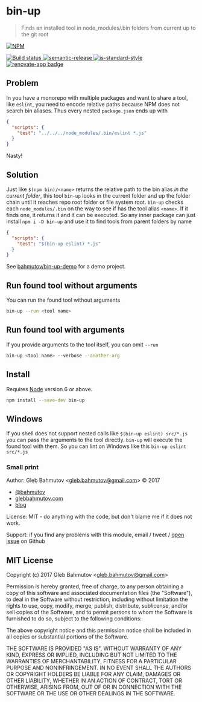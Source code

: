 # bin-up

> Finds an installed tool in node_modules/.bin folders from current up to the git root

[![NPM][npm-icon] ][npm-url]

[![Build status][ci-image] ][ci-url]
[![semantic-release][semantic-image] ][semantic-url]
[![js-standard-style][standard-image]][standard-url]
[![renovate-app badge][renovate-badge]][renovate-app]

## Problem

In you have a monorepo with multiple packages and want to share a tool, like
`eslint`, you need to encode relative paths because NPM does not search bin
aliases. Thus every nested `package.json` ends up with

```json
{
  "scripts": {
    "test": "../../../node_modules/.bin/eslint *.js"
  }
}
```

Nasty!

## Solution

Just like `$(npm bin)/<name>` returns the relative path to the bin alias
*in the current folder*, this tool `bin-up` looks in the
current folder and up the folder chain until it reaches repo root folder
or file system root. `bin-up` checks each `node_modules/.bin` on the way
to see if has the tool alias `<name>`. If it finds one, it returns it and
it can be executed. So any inner package can just install `npm i -D bin-up`
and use it to find tools from parent folders by name

```json
{
  "scripts": {
    "test": "$(bin-up eslint) *.js"
  }
}
```

See [bahmutov/bin-up-demo](https://github.com/bahmutov/bin-up-demo) for
a demo project.

## Run found tool without arguments

You can run the found tool without arguments

```sh
bin-up --run <tool name>
```

## Run found tool with arguments

If you provide arguments to the tool itself, you can omit `--run`

```sh
bin-up <tool name> --verbose --another-arg
```

## Install

Requires [Node](https://nodejs.org/en/) version 6 or above.

```sh
npm install --save-dev bin-up
```

## Windows

If you shell does not support nested calls like `$(bin-up eslint) src/*.js` you can
pass the arguments to the tool directly. `bin-up` will execute the found tool with them.
So you can lint on Windows like this `bin-up eslint src/*.js`

### Small print

Author: Gleb Bahmutov &lt;gleb.bahmutov@gmail.com&gt; &copy; 2017

* [@bahmutov](https://twitter.com/bahmutov)
* [glebbahmutov.com](https://glebbahmutov.com)
* [blog](https://glebbahmutov.com/blog)

License: MIT - do anything with the code, but don't blame me if it does not work.

Support: if you find any problems with this module, email / tweet /
[open issue](https://github.com/bahmutov/bin-up/issues) on Github

## MIT License

Copyright (c) 2017 Gleb Bahmutov &lt;gleb.bahmutov@gmail.com&gt;

Permission is hereby granted, free of charge, to any person
obtaining a copy of this software and associated documentation
files (the "Software"), to deal in the Software without
restriction, including without limitation the rights to use,
copy, modify, merge, publish, distribute, sublicense, and/or sell
copies of the Software, and to permit persons to whom the
Software is furnished to do so, subject to the following
conditions:

The above copyright notice and this permission notice shall be
included in all copies or substantial portions of the Software.

THE SOFTWARE IS PROVIDED "AS IS", WITHOUT WARRANTY OF ANY KIND,
EXPRESS OR IMPLIED, INCLUDING BUT NOT LIMITED TO THE WARRANTIES
OF MERCHANTABILITY, FITNESS FOR A PARTICULAR PURPOSE AND
NONINFRINGEMENT. IN NO EVENT SHALL THE AUTHORS OR COPYRIGHT
HOLDERS BE LIABLE FOR ANY CLAIM, DAMAGES OR OTHER LIABILITY,
WHETHER IN AN ACTION OF CONTRACT, TORT OR OTHERWISE, ARISING
FROM, OUT OF OR IN CONNECTION WITH THE SOFTWARE OR THE USE OR
OTHER DEALINGS IN THE SOFTWARE.

[npm-icon]: https://nodei.co/npm/bin-up.svg?downloads=true
[npm-url]: https://npmjs.org/package/bin-up
[ci-image]: https://travis-ci.org/bahmutov/bin-up.svg?branch=master
[ci-url]: https://travis-ci.org/bahmutov/bin-up
[semantic-image]: https://img.shields.io/badge/%20%20%F0%9F%93%A6%F0%9F%9A%80-semantic--release-e10079.svg
[semantic-url]: https://github.com/semantic-release/semantic-release
[standard-image]: https://img.shields.io/badge/code%20style-standard-brightgreen.svg
[standard-url]: http://standardjs.com/
[renovate-badge]: https://img.shields.io/badge/renovate-app-blue.svg
[renovate-app]: https://renovateapp.com/
